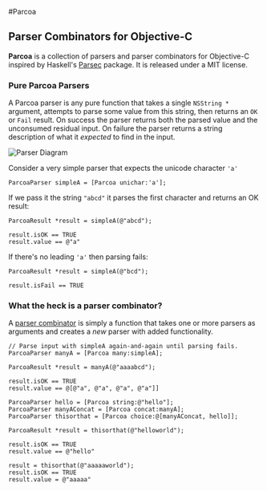 #Parcoa
## Parser Combinators for Objective-C
**Parcoa** is a collection of parsers and parser combinators for Objective-C inspired by Haskell's [Parsec](http://www.haskell.org/haskellwiki/Parsec) package. It is released under a MIT license.

### Pure Parcoa Parsers
A Parcoa parser is any pure function that takes a single `NSString *` argument, attempts to parse some value from this string, then returns an `OK` or `Fail` result. On success the parser returns both the parsed value and the unconsumed residual input. On failure the parser returns a string description of what it *expected* to find in the input.

![Parser Diagram](https://raw.github.com/brotchie/Parcoa/master/docs/diagrams/parser.png)

Consider a very simple parser that expects the unicode character `'a'`

    ParcoaParser simpleA = [Parcoa unichar:'a'];

If we pass it the string `"abcd"` it parses the first character and returns an OK result:

    ParcoaResult *result = simpleA(@"abcd");
    
    result.isOK == TRUE
    result.value == @"a"

If there's no leading `'a'` then parsing fails:

    ParcoaResult *result = simpleA(@"bcd");
    
    result.isFail == TRUE

### What the heck is a parser combinator?
A [parser combinator](http://en.wikipedia.org/wiki/Parser_combinator) is simply a function that takes one or more parsers as arguments and creates a *new* parser with added functionality.

```
// Parse input with simpleA again-and-again until parsing fails.
ParcoaParser manyA = [Parcoa many:simpleA];

ParcoaResult *result = manyA(@"aaaabcd");

result.isOK == TRUE
result.value == @[@"a", @"a", @"a", @"a"]]
```

```
ParcoaParser hello = [Parcoa string:@"hello"];
ParcoaParser manyAConcat = [Parcoa concat:manyA];
ParcoaParser thisorthat = [Parcoa choice:@[manyAConcat, hello]];

ParcoaResult *result = thisorthat(@"helloworld");

result.isOK == TRUE
result.value == @"hello"

result = thisorthat(@"aaaaaworld");
result.isOK == TRUE
result.value = @"aaaaa"

```
    

